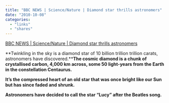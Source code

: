 ```yaml
---
title: "BBC NEWS | Science/Nature | Diamond star thrills astronomers"
date: "2010-10-08"
categories: 
  - "links"
  - "shares"
---
```


[BBC NEWS | Science/Nature | Diamond star thrills astronomers](http://news.bbc.co.uk/2/hi/3492919.stm)

**Twinkling in the sky is a diamond star of 10 billion trillion trillion carats, astronomers have discovered.****The cosmic diamond is a chunk of crystallised carbon, 4,000 km across, some 50 light-years from the Earth in the constellation Centaurus.**

**It’s the compressed heart of an old star that was once bright like our Sun but has since faded and shrunk.**

**Astronomers have decided to call the star “Lucy” after the Beatles song.**
